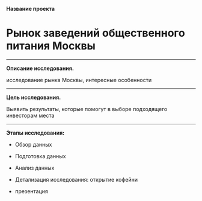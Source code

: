 
**Название проекта**
        
# Рынок заведений общественного питания Москвы
_________________________________________________________________
**Описание исследования.**
        
 исследование рынка Москвы, интересные особенности 

__________________________________________________________
**Цель исследования.**
    
  Выявить результаты, которые помогут в выборе подходящего инвесторам места
_____________________________________________________________________________

 **Этапы исследования:**  
-  Обзор данных

- Подготовка данных

- Анализ данных

- Детализация исследования: открытие кофейни

- презентация
